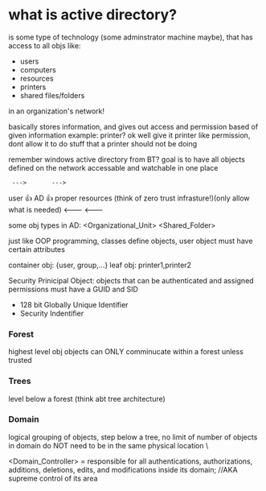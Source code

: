# what is active directory? #

is some type of technology (some adminstrator machine maybe), that has access to all objs like:

- users
- computers
- resources
- printers
- shared files/folders 

in an organization's network!

basically stores information, and gives out access and permission based of given information
example: printer? ok well give it printer like permission, dont allow it to do stuff that a printer should not be doing

remember windows active directory from BT? 
goal is to have all objects defined on the network accessable and watchable in one place

     --->       --->  
user  👍   AD   👍   proper resources     (think of zero trust infrasture!)(only allow what is needed)
     <---       <---

some obj types in AD:
<Forest>
<Domain>
<Organizational_Unit>
<User>
<Group>
<Contact>
<Computer>
<Shared_Folder>
<Printer>
<Site>
<Subnet>

just like OOP programming, classes define objects, user object must have certain attributes

container obj: {user, group,...}
leaf obj:      printer1,printer2

Security Prinicipal Object: objects that can be authenticated and assigned permissions
must have a GUID and SID
- 128 bit Globally Unique Identifier
- Security Indentifier 

### Forest ###
highest level obj
objects can ONLY comminucate within a forest unless trusted

### Trees ###
level below a forest       (think abt tree architecture)

### Domain ###
logical grouping of objects, step below a tree, no limit of number of objects in domain
do NOT need to be in the same physical location \

<Domain_Controller> = responsible for all authentications, authorizations, additions, deletions, edits, and modifications inside its domain; //AKA supreme control of its area
